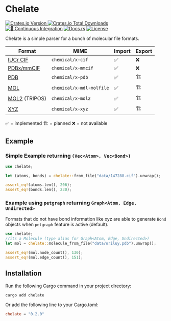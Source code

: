 # Chelate
[![Crates.io Version](https://img.shields.io/crates/v/chelate)
![Crates.io Total Downloads](https://img.shields.io/crates/d/chelate)](https://crates.io/crates/chelate)
[![🦀 Continuous Integration](https://github.com/JensKrumsieck/chelate/actions/workflows/CI.yaml/badge.svg)](https://github.com/JensKrumsieck/chelate/actions/workflows/CI.yaml)
[![Docs.rs](https://img.shields.io/docsrs/chelate/latest)](https://docs.rs/chelate)
[![License](https://img.shields.io/badge/license-MIT%2FApache-blue.svg)](https://github.com/jenskrumsieck/chelate#license)

Chelate is a simple parser for a bunch of molecular file formats.

| Format |  MIME | Import | Export |
|--------|-------|--------|--------|
|[IUCr CIF](https://www.iucr.org/resources/cif) | `chemical/x-cif` | ✅  | ❌ |
|[PDBx/mmCIF](https://mmcif.wwpdb.org/docs/user-guide/guide.html)| `chemical/x-mmcif`|✅  | ❌ |
|[PDB](https://www.wwpdb.org/documentation/file-format-content/format33/v3.3.html)| `chemical/x-pdb`|✅  | 🏗️ |
|[MOL](https://en.wikipedia.org/wiki/Chemical_table_file#Molfile)|`chemical/x-mdl-molfile` |✅  | 🏗️ |
|[MOL2](https://paulbourke.net/dataformats/mol2/) (TRIPOS)| `chemical/x-mol2`|✅  | 🏗️ |
|[XYZ](https://en.wikipedia.org/wiki/XYZ_file_format)|`chemical/x-xyz` |✅  | 🏗️ |

✅ = implemented 🏗️ = planned ❌ = not available

## Example
### Simple Example returning `(Vec<Atom>, Vec<Bond>)`
```rust
use chelate;

let (atoms, bonds) = chelate::from_file("data/147288.cif").unwrap();

assert_eq!(atoms.len(), 206);
assert_eq!(bonds.len(), 230);
```
### Example using `petgraph` returning `Graph<Atom, Edge, Undirected>`
Formats that do not have bond information like xyz are able to generate `Bond` objects when `petgraph` feature is active (default).
```rust
use chelate;
//its a Molecule (type alias for Graph<Atom, Edge, Undirected>)
let mol = chelate::molecule_from_file("data/oriluy.pdb").unwrap(); 

assert_eq!(mol.node_count(), 130);
assert_eq!(mol.edge_count(), 151);
```

## Installation
Run the following Cargo command in your project directory:
```
cargo add chelate
```
Or add the following line to your Cargo.toml:
```toml
chelate = "0.2.0"
```
